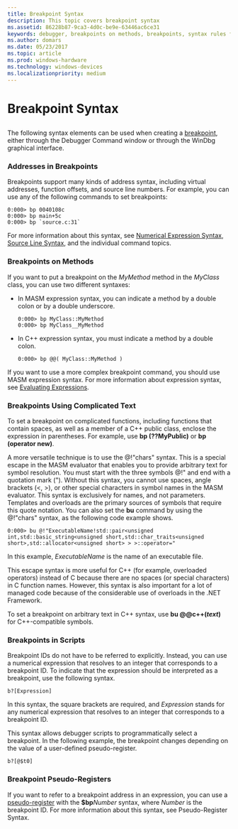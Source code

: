 ```yaml
---
title: Breakpoint Syntax
description: This topic covers breakpoint syntax
ms.assetid: 86228b87-9ca3-4d0c-be9e-63446ac6ce31
keywords: debugger, breakpoints on methods, breakpoints, syntax rules for commands, b (breakpoint identifier), literal MASM identifier, templated functions
ms.author: domars
ms.date: 05/23/2017
ms.topic: article
ms.prod: windows-hardware
ms.technology: windows-devices
ms.localizationpriority: medium
---
```


# Breakpoint Syntax


## <span id="ddk_debugging_bios_code_dbg"></span><span id="DDK_DEBUGGING_BIOS_CODE_DBG"></span>


The following syntax elements can be used when creating a [breakpoint](using-breakpoints.md), either through the Debugger Command window or through the WinDbg graphical interface.

### <span id="addresses_in_breakpoints"></span><span id="ADDRESSES_IN_BREAKPOINTS"></span>Addresses in Breakpoints

Breakpoints support many kinds of address syntax, including virtual addresses, function offsets, and source line numbers. For example, you can use any of the following commands to set breakpoints:

```
0:000> bp 0040108c
0:000> bp main+5c
0:000> bp `source.c:31`
```

For more information about this syntax, see [Numerical Expression Syntax](numerical-expression-syntax.md), [Source Line Syntax](source-line-syntax.md), and the individual command topics.

### <span id="breakpoints_on_methods"></span><span id="BREAKPOINTS_ON_METHODS"></span>Breakpoints on Methods

If you want to put a breakpoint on the *MyMethod* method in the *MyClass* class, you can use two different syntaxes:

-   In MASM expression syntax, you can indicate a method by a double colon or by a double underscore.

    ```
    0:000> bp MyClass::MyMethod 
    0:000> bp MyClass__MyMethod 
    ```

-   In C++ expression syntax, you must indicate a method by a double colon.

    ```
    0:000> bp @@( MyClass::MyMethod ) 
    ```

If you want to use a more complex breakpoint command, you should use MASM expression syntax. For more information about expression syntax, see [Evaluating Expressions](evaluating-expressions.md).

### <span id="breakpoints_using_complicated_text"></span><span id="BREAKPOINTS_USING_COMPLICATED_TEXT"></span>Breakpoints Using Complicated Text

To set a breakpoint on complicated functions, including functions that contain spaces, as well as a member of a C++ public class, enclose the expression in parentheses. For example, use **bp (??MyPublic)** or **bp (operator new)**.

A more versatile technique is to use the @!"chars" syntax. This is a special escape in the MASM evaluator that enables you to provide arbitrary text for symbol resolution. You must start with the three symbols @!" and end with a quotation mark ("). Without this syntax, you cannot use spaces, angle brackets (&lt;, &gt;), or other special characters in symbol names in the MASM evaluator. This syntax is exclusively for names, and not parameters. Templates and overloads are the primary sources of symbols that require this quote notation. You can also set the **bu** command by using the @!"chars" syntax, as the following code example shows.

```
0:000> bu @!"ExecutableName!std::pair<unsigned int,std::basic_string<unsigned short,std::char_traits<unsigned short>,std::allocator<unsigned short> > >::operator="
```

In this example, *ExecutableName* is the name of an executable file.

This escape syntax is more useful for C++ (for example, overloaded operators) instead of C because there are no spaces (or special characters) in C function names. However, this syntax is also important for a lot of managed code because of the considerable use of overloads in the .NET Framework.

To set a breakpoint on arbitrary text in C++ syntax, use **bu @@c++(***text***)** for C++-compatible symbols.

### <span id="breakpoints_in_scripts"></span><span id="BREAKPOINTS_IN_SCRIPTS"></span>Breakpoints in Scripts

Breakpoint IDs do not have to be referred to explicitly. Instead, you can use a numerical expression that resolves to an integer that corresponds to a breakpoint ID. To indicate that the expression should be interpreted as a breakpoint, use the following syntax.

```
b?[Expression]
```

In this syntax, the square brackets are required, and *Expression* stands for any numerical expression that resolves to an integer that corresponds to a breakpoint ID.

This syntax allows debugger scripts to programmatically select a breakpoint. In the following example, the breakpoint changes depending on the value of a user-defined pseudo-register.

```
b?[@$t0]
```

### <span id="breakpoint_pseudo_registers"></span><span id="BREAKPOINT_PSEUDO_REGISTERS"></span>Breakpoint Pseudo-Registers

If you want to refer to a breakpoint address in an expression, you can use a [pseudo-register](pseudo-register-syntax.md) with the **$bp***Number* syntax, where *Number* is the breakpoint ID. For more information about this syntax, see Pseudo-Register Syntax.

 

 






